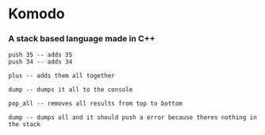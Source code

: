 # Komodo

### A stack based language made in C++

```
push 35 -- adds 35 
push 34 -- adds 34

plus -- adds them all together

dump -- dumps it all to the console

pop_all -- removes all results from top to bottom

dump -- dumps all and it should push a error because theres nothing in the stack
```

